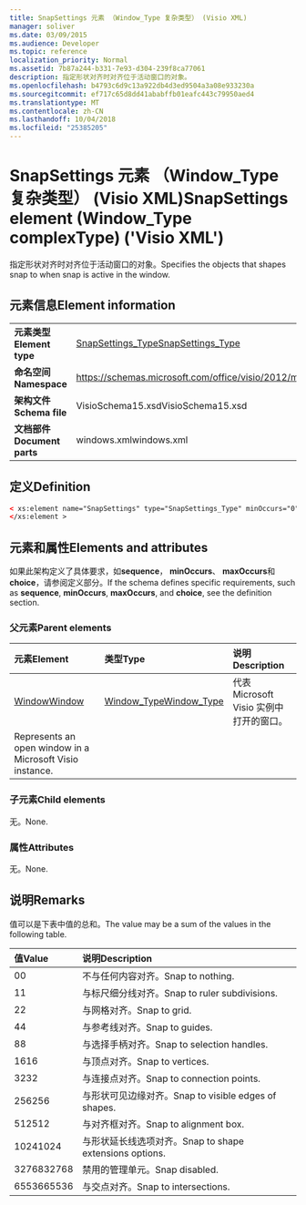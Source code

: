 ```yaml
---
title: SnapSettings 元素 （Window_Type 复杂类型） (Visio XML)
manager: soliver
ms.date: 03/09/2015
ms.audience: Developer
ms.topic: reference
localization_priority: Normal
ms.assetid: 7b87a244-b331-7e93-d304-239f8ca77061
description: 指定形状对齐时对齐位于活动窗口的对象。
ms.openlocfilehash: b4793c6d9c13a922db4d3ed9504a3a08e933230a
ms.sourcegitcommit: ef717c65d8dd41ababffb01eafc443c79950aed4
ms.translationtype: MT
ms.contentlocale: zh-CN
ms.lasthandoff: 10/04/2018
ms.locfileid: "25385205"
---
```

# <a name="snapsettings-element-windowtype-complextype-visio-xml"></a><span data-ttu-id="14374-103">SnapSettings 元素 （Window_Type 复杂类型） (Visio XML)</span><span class="sxs-lookup"><span data-stu-id="14374-103">SnapSettings element (Window_Type complexType) ('Visio XML')</span></span>

<span data-ttu-id="14374-104">指定形状对齐时对齐位于活动窗口的对象。</span><span class="sxs-lookup"><span data-stu-id="14374-104">Specifies the objects that shapes snap to when snap is active in the window.</span></span>
  
## <a name="element-information"></a><span data-ttu-id="14374-105">元素信息</span><span class="sxs-lookup"><span data-stu-id="14374-105">Element information</span></span>

|||
|:-----|:-----|
|<span data-ttu-id="14374-106">**元素类型**</span><span class="sxs-lookup"><span data-stu-id="14374-106">**Element type**</span></span> <br/> |[<span data-ttu-id="14374-107">SnapSettings_Type</span><span class="sxs-lookup"><span data-stu-id="14374-107">SnapSettings_Type</span></span>](snapsettings_type-complextypevisio-xml.md) <br/> |
|<span data-ttu-id="14374-108">**命名空间**</span><span class="sxs-lookup"><span data-stu-id="14374-108">**Namespace**</span></span> <br/> |https://schemas.microsoft.com/office/visio/2012/main  <br/> |
|<span data-ttu-id="14374-109">**架构文件**</span><span class="sxs-lookup"><span data-stu-id="14374-109">**Schema file**</span></span> <br/> |<span data-ttu-id="14374-110">VisioSchema15.xsd</span><span class="sxs-lookup"><span data-stu-id="14374-110">VisioSchema15.xsd</span></span>  <br/> |
|<span data-ttu-id="14374-111">**文档部件**</span><span class="sxs-lookup"><span data-stu-id="14374-111">**Document parts**</span></span> <br/> |<span data-ttu-id="14374-112">windows.xml</span><span class="sxs-lookup"><span data-stu-id="14374-112">windows.xml</span></span>  <br/> |
   
## <a name="definition"></a><span data-ttu-id="14374-113">定义</span><span class="sxs-lookup"><span data-stu-id="14374-113">Definition</span></span>

```XML
< xs:element name="SnapSettings" type="SnapSettings_Type" minOccurs="0" maxOccurs="1" >
</xs:element >
```

## <a name="elements-and-attributes"></a><span data-ttu-id="14374-114">元素和属性</span><span class="sxs-lookup"><span data-stu-id="14374-114">Elements and attributes</span></span>

<span data-ttu-id="14374-115">如果此架构定义了具体要求，如**sequence**， **minOccurs**、 **maxOccurs**和**choice**，请参阅定义部分。</span><span class="sxs-lookup"><span data-stu-id="14374-115">If the schema defines specific requirements, such as **sequence**, **minOccurs**, **maxOccurs**, and **choice**, see the definition section.</span></span> 
  
### <a name="parent-elements"></a><span data-ttu-id="14374-116">父元素</span><span class="sxs-lookup"><span data-stu-id="14374-116">Parent elements</span></span>

|<span data-ttu-id="14374-117">**元素**</span><span class="sxs-lookup"><span data-stu-id="14374-117">**Element**</span></span>|<span data-ttu-id="14374-118">**类型**</span><span class="sxs-lookup"><span data-stu-id="14374-118">**Type**</span></span>|<span data-ttu-id="14374-119">**说明**</span><span class="sxs-lookup"><span data-stu-id="14374-119">**Description**</span></span>|
|:-----|:-----|:-----|
|[<span data-ttu-id="14374-120">Window</span><span class="sxs-lookup"><span data-stu-id="14374-120">Window</span></span>](window-element-windows_type-complextypevisio-xml.md) <br/> |[<span data-ttu-id="14374-121">Window_Type</span><span class="sxs-lookup"><span data-stu-id="14374-121">Window_Type</span></span>](window_type-complextypevisio-xml.md) <br/> |<span data-ttu-id="14374-122">代表 Microsoft Visio 实例中打开的窗口。
</span><span class="sxs-lookup"><span data-stu-id="14374-122">Represents an open window in a Microsoft Visio instance.</span></span>  <br/> |
   
### <a name="child-elements"></a><span data-ttu-id="14374-123">子元素</span><span class="sxs-lookup"><span data-stu-id="14374-123">Child elements</span></span>

<span data-ttu-id="14374-124">无。</span><span class="sxs-lookup"><span data-stu-id="14374-124">None.</span></span>
  
### <a name="attributes"></a><span data-ttu-id="14374-125">属性</span><span class="sxs-lookup"><span data-stu-id="14374-125">Attributes</span></span>

<span data-ttu-id="14374-126">无。</span><span class="sxs-lookup"><span data-stu-id="14374-126">None.</span></span>
  
## <a name="remarks"></a><span data-ttu-id="14374-127">说明</span><span class="sxs-lookup"><span data-stu-id="14374-127">Remarks</span></span>

<span data-ttu-id="14374-128">值可以是下表中值的总和。</span><span class="sxs-lookup"><span data-stu-id="14374-128">The value may be a sum of the values in the following table.</span></span>
  
|<span data-ttu-id="14374-129">**值**</span><span class="sxs-lookup"><span data-stu-id="14374-129">**Value**</span></span>|<span data-ttu-id="14374-130">**说明**</span><span class="sxs-lookup"><span data-stu-id="14374-130">**Description**</span></span>|
|:-----|:-----|
|<span data-ttu-id="14374-131">0</span><span class="sxs-lookup"><span data-stu-id="14374-131">0</span></span>  <br/> |<span data-ttu-id="14374-132">不与任何内容对齐。</span><span class="sxs-lookup"><span data-stu-id="14374-132">Snap to nothing.</span></span>  <br/> |
|<span data-ttu-id="14374-133">1</span><span class="sxs-lookup"><span data-stu-id="14374-133">1</span></span>  <br/> |<span data-ttu-id="14374-134">与标尺细分线对齐。</span><span class="sxs-lookup"><span data-stu-id="14374-134">Snap to ruler subdivisions.</span></span>  <br/> |
|<span data-ttu-id="14374-135">2</span><span class="sxs-lookup"><span data-stu-id="14374-135">2</span></span>  <br/> |<span data-ttu-id="14374-136">与网格对齐。</span><span class="sxs-lookup"><span data-stu-id="14374-136">Snap to grid.</span></span>  <br/> |
|<span data-ttu-id="14374-137">4</span><span class="sxs-lookup"><span data-stu-id="14374-137">4</span></span>  <br/> |<span data-ttu-id="14374-138">与参考线对齐。</span><span class="sxs-lookup"><span data-stu-id="14374-138">Snap to guides.</span></span>  <br/> |
|<span data-ttu-id="14374-139">8</span><span class="sxs-lookup"><span data-stu-id="14374-139">8</span></span>  <br/> |<span data-ttu-id="14374-140">与选择手柄对齐。</span><span class="sxs-lookup"><span data-stu-id="14374-140">Snap to selection handles.</span></span>  <br/> |
|<span data-ttu-id="14374-141">16</span><span class="sxs-lookup"><span data-stu-id="14374-141">16</span></span>  <br/> |<span data-ttu-id="14374-142">与顶点对齐。</span><span class="sxs-lookup"><span data-stu-id="14374-142">Snap to vertices.</span></span>  <br/> |
|<span data-ttu-id="14374-143">32</span><span class="sxs-lookup"><span data-stu-id="14374-143">32</span></span>  <br/> |<span data-ttu-id="14374-144">与连接点对齐。</span><span class="sxs-lookup"><span data-stu-id="14374-144">Snap to connection points.</span></span>  <br/> |
|<span data-ttu-id="14374-145">256</span><span class="sxs-lookup"><span data-stu-id="14374-145">256</span></span>  <br/> |<span data-ttu-id="14374-146">与形状可见边缘对齐。</span><span class="sxs-lookup"><span data-stu-id="14374-146">Snap to visible edges of shapes.</span></span>  <br/> |
|<span data-ttu-id="14374-147">512</span><span class="sxs-lookup"><span data-stu-id="14374-147">512</span></span>  <br/> |<span data-ttu-id="14374-148">与对齐框对齐。</span><span class="sxs-lookup"><span data-stu-id="14374-148">Snap to alignment box.</span></span>  <br/> |
|<span data-ttu-id="14374-149">1024</span><span class="sxs-lookup"><span data-stu-id="14374-149">1024</span></span>  <br/> |<span data-ttu-id="14374-150">与形状延长线选项对齐。</span><span class="sxs-lookup"><span data-stu-id="14374-150">Snap to shape extensions options.</span></span>  <br/> |
|<span data-ttu-id="14374-151">32768</span><span class="sxs-lookup"><span data-stu-id="14374-151">32768</span></span>  <br/> |<span data-ttu-id="14374-152">禁用的管理单元。</span><span class="sxs-lookup"><span data-stu-id="14374-152">Snap disabled.</span></span>  <br/> |
|<span data-ttu-id="14374-153">65536</span><span class="sxs-lookup"><span data-stu-id="14374-153">65536</span></span>  <br/> |<span data-ttu-id="14374-154">与交点对齐。</span><span class="sxs-lookup"><span data-stu-id="14374-154">Snap to intersections.</span></span>  <br/> |
   

